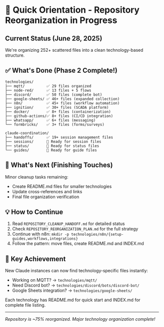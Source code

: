 # 🚀 Quick Orientation - Repository Reorganization in Progress

## Current Status (June 28, 2025)
We're organizing 252+ scattered files into a clean technology-based structure.

## ✅ What's Done (Phase 2 Complete!)
```
technologies/
├── mqtt/          ✅ 29 files organized
├── node-red/      ✅ 13 files + 5 flows  
├── discord/       ✅ 50 files (complete bot)
├── google-sheets/ ✅ 46+ files (expanded collection)
├── n8n/           ✅ 45+ files (workflow automation)
├── ignition/      ✅ 30+ files (SCADA platform)
├── docker/        ✅ 8+ files (containerization)
├── github-actions/✅ 8+ files (CI/CD integration)
├── whatsapp/      ✅ 6+ files (messaging)
└── formbricks/    ✅ 3+ files (forms/surveys)
```

```
claude-coordination/
├── handoffs/      ✅ 19+ session management files
├── sessions/      📁 Ready for session files  
├── status/        📁 Ready for status files
└── guides/        📁 Ready for guide files
```

## 🎯 What's Next (Finishing Touches)
Minor cleanup tasks remaining:
- Create README.md files for smaller technologies
- Update cross-references and links
- Final file organization verification

## 💡 How to Continue
1. Read `REPOSITORY_CLEANUP_HANDOFF.md` for detailed status
2. Check `REPOSITORY_REORGANIZATION_PLAN.md` for the full strategy
3. Continue with n8n: `mkdir -p technologies/n8n/{setup-guides,workflows,integrations}`
4. Follow the pattern: move files, create README.md and INDEX.md

## 🔑 Key Achievement
New Claude instances can now find technology-specific files instantly:
- Working on MQTT? → `technologies/mqtt/`
- Need Discord bot? → `technologies/discord/bots/discord-bot/`
- Google Sheets integration? → `technologies/google-sheets/`

Each technology has README.md for quick start and INDEX.md for complete file listing.

---
*Repository is ~75% reorganized. Major technology organization complete!*